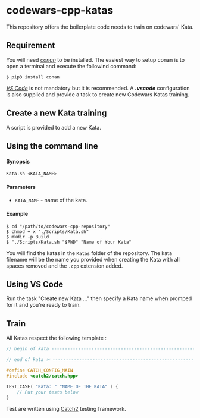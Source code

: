 codewars-cpp-katas
==================

This repository offers the boilerplate code needs to train on codewars' Kata.

Requirement
-----------

You will need _[conan](https://conan.io)_ to be installed. The easiest way to
setup conan is to open a terminal and execute the followind command:

```shell
$ pip3 install conan
```

_[VS Code](https://code.visualstudio.com)_ is not mandatory but it is
recommended. A __*.vscode*__ configuration is also supplied and provide a task
to create new Codewars Katas training.

Create a new Kata training
--------------------------

A script is provided to add a new Kata.

## Using the command line

#### Synopsis
```
Kata.sh <KATA_NAME>
```

#### Parameters
* `KATA_NAME` - name of the kata.

#### Example
```shell
$ cd "/path/to/codewars-cpp-repository"
$ chmod + x "./Scripts/Kata.sh"
$ mkdir -p Build
$ "./Scripts/Kata.sh "$PWD" "Name of Your Kata"
```

You will find the katas in the `Katas` folder of the repository. The kata
filename will be the name you provided when creating the Kata with all spaces
removed and the `.cpp` extension added.

## Using VS Code
Run the task "Create new Kata ..." then specify a Kata name when promped for it
and you're ready to train.

Train
-----

All Katas respect the following template :

```cpp
// begin of kata --------------------------------------------------------------

// end of kata ✄ --------------------------------------------------------------

#define CATCH_CONFIG_MAIN
#include <catch2/catch.hpp>

TEST_CASE( "Kata: " "NAME OF THE KATA" ) {
    // Put your tests below
}
```

Test are written using [Catch2](https://github.com/catchorg/Catch2/blob/master/docs/tutorial.md#top) testing framework.